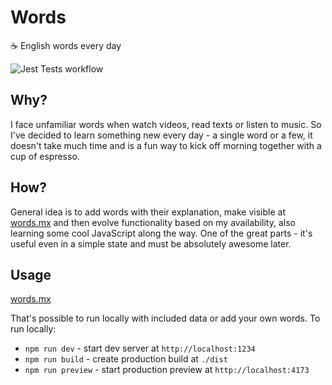 # Words

☕ English words every day

![Jest Tests workflow](https://github.com/chausme/words/actions/workflows/jest-tests.yml/badge.svg)

## Why?

I face unfamiliar words when watch videos, read texts or listen to music. So I've decided to learn something new every day - a single word or a few, it doesn't take much time and is a fun way to kick off morning together with a cup of espresso.

## How?

General idea is to add words with their explanation, make visible at [words.mx](https://words.mx) and then evolve functionality based on my availability, also learning some cool JavaScript along the way. One of the great parts - it's useful even in a simple state and must be absolutely awesome later.

## Usage

[words.mx](https://words.mx)

That's possible to run locally with included data or add your own words. To run locally:

-   `npm run dev` - start dev server at `http://localhost:1234`
-   `npm run build` - create production build at `./dist`
-   `npm run preview` - start production preview at `http://localhost:4173`
